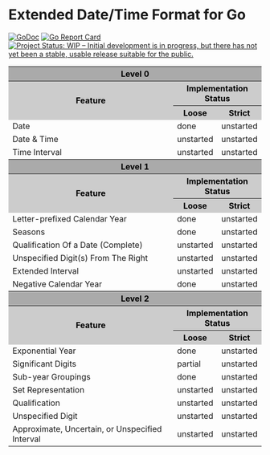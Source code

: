 # Extended Date/Time Format for Go

[![GoDoc](https://godoc.org/github.com/sjansen/edtf?status.svg)](https://godoc.org/github.com/sjansen/edtf)
[![Go Report Card](https://goreportcard.com/badge/github.com/sjansen/edtf)](https://goreportcard.com/report/github.com/sjansen/edtf)
[![Project Status: WIP – Initial development is in progress, but there has not yet been a stable, usable release suitable for the public.](https://www.repostatus.org/badges/latest/wip.svg)](https://www.repostatus.org/#wip)

<table>
    <tr>
        <th colspan="3" style="color:#000; background:#aaa">Level 0</th>
    </tr>
    <tr style="color:#000; background:#ccc">
        <th rowspan="2" width="75%">Feature</th>
        <th colspan="2">Implementation Status</th>
    </tr>
    <tr style="color:#000; background:#ccc">
        <th>Loose</th>
        <th>Strict</th>
    </tr>
    <tr>
        <td>Date</td>
        <td>done</td>
        <td>unstarted</td>
    </tr>
    <tr>
        <td>Date & Time</td>
        <td>unstarted</td>
        <td>unstarted</td>
    </tr>
    <tr>
        <td>Time Interval</td>
        <td>unstarted</td>
        <td>unstarted</td>
    </tr>
    <tr>
        <th colspan="3" style="color:#000; background:#aaa">Level 1</th>
    </tr>
    <tr style="color:#000; background:#ccc">
        <th rowspan="2" width="50%">Feature</th>
        <th colspan="2">Implementation Status</th>
    </tr>
    <tr style="color:#000; background:#ccc">
        <th>Loose</th>
        <th>Strict</th>
    </tr>
    <tr>
        <td>Letter-prefixed Calendar Year</td>
        <td>done</td>
        <td>unstarted</td>
    </tr>
    <tr>
        <td>Seasons</td>
        <td>done</td>
        <td>unstarted</td>
    </tr>
    <tr>
        <td>Qualification Of a Date (Complete)</td>
        <td>unstarted</td>
        <td>unstarted</td>
    </tr>
    <tr>
        <td>Unspecified Digit(s) From The Right</td>
        <td>unstarted</td>
        <td>unstarted</td>
    </tr>
    <tr>
        <td>Extended Interval</td>
        <td>unstarted</td>
        <td>unstarted</td>
    </tr>
    <tr>
        <td>Negative Calendar Year</td>
        <td>done</td>
        <td>unstarted</td>
    </tr>
    <tr>
        <th colspan="3" style="color:#000; background:#aaa">Level 2</th>
    </tr>
    <tr style="color:#000; background:#ccc">
        <th rowspan="2" width="50%">Feature</th>
        <th colspan="2">Implementation Status</th>
    </tr>
    <tr style="color:#000; background:#ccc">
        <th>Loose</th>
        <th>Strict</th>
    </tr>
    <tr>
        <td>Exponential Year</td>
        <td>done</td>
        <td>unstarted</td>
    </tr>
    <tr>
        <td>Significant Digits</td>
        <td>partial</td>
        <td>unstarted</td>
    </tr>
    <tr>
        <td>Sub-year Groupings</td>
        <td>done</td>
        <td>unstarted</td>
    </tr>
    <tr>
        <td>Set Representation</td>
        <td>unstarted</td>
        <td>unstarted</td>
    </tr>
    <tr>
        <td>Qualification</td>
        <td>unstarted</td>
        <td>unstarted</td>
    </tr>
    <tr>
        <td>Unspecified Digit</td>
        <td>unstarted</td>
        <td>unstarted</td>
    </tr>
    <tr>
        <td>Approximate, Uncertain, or Unspecified Interval</td>
        <td>unstarted</td>
        <td>unstarted</td>
    </tr>
</table>
